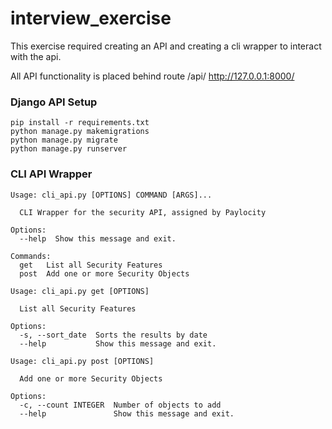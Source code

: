 # interview_exercise

This exercise required creating an API and creating a cli wrapper to interact with the api. 

All API functionality is placed behind route /api/
http://127.0.0.1:8000/

### Django API Setup
```
pip install -r requirements.txt
python manage.py makemigrations
python manage.py migrate
python manage.py runserver
```

### CLI API Wrapper
```
Usage: cli_api.py [OPTIONS] COMMAND [ARGS]...

  CLI Wrapper for the security API, assigned by Paylocity

Options:
  --help  Show this message and exit.

Commands:
  get   List all Security Features
  post  Add one or more Security Objects

Usage: cli_api.py get [OPTIONS]

  List all Security Features

Options:
  -s, --sort_date  Sorts the results by date
  --help           Show this message and exit.

Usage: cli_api.py post [OPTIONS]

  Add one or more Security Objects

Options:
  -c, --count INTEGER  Number of objects to add
  --help               Show this message and exit.
```
